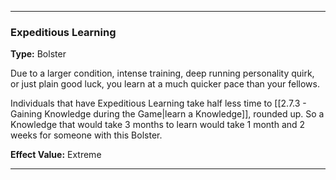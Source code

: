 ___
### Expeditious Learning
__Type:__ Bolster

Due to a larger condition, intense training, deep running personality quirk, or just plain good luck, you learn at a much quicker pace than your fellows.

Individuals that have Expeditious Learning take half less time to [[2.7.3 - Gaining Knowledge during the Game|learn a Knowledge]], rounded up. So a Knowledge that would take 3 months to learn would take 1 month and 2 weeks for someone with this Bolster.

__Effect Value:__ Extreme

___